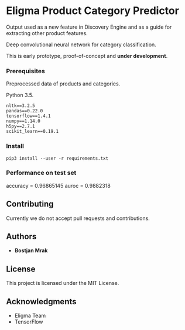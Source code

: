 # Eligma Product Category Predictor

Output used as a new feature in Discovery Engine and as a guide for extracting other product features.

Deep convolutional neural network for category classification.

This is early prototype, proof-of-concept and **under development**.

### Prerequisites

Preprocessed data of products and categories.

Python 3.5.

```
nltk==3.2.5
pandas==0.22.0
tensorflow==1.4.1
numpy==1.14.0
h5py==2.7.1
scikit_learn==0.19.1
```

### Install

```
pip3 install --user -r requirements.txt
```

### Performance on test set

accuracy = 0.96865145
auroc = 0.9882318

## Contributing

Currently we do not accept pull requests and contributions.

## Authors

* **Bostjan Mrak**

## License

This project is licensed under the MIT License.

## Acknowledgments

* Eligma Team
* TensorFlow



